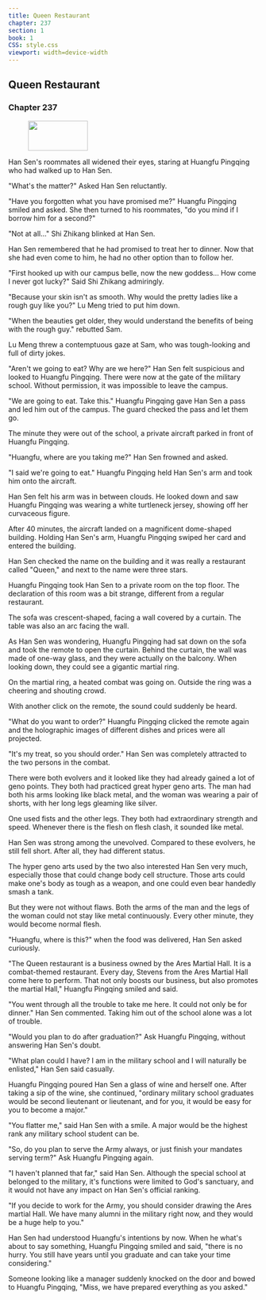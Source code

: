 ```yaml
---
title: Queen Restaurant
chapter: 237
section: 1
book: 1
CSS: style.css
viewport: width=device-width
---
```


## Queen Restaurant

### Chapter 237

<figure>
	<img src="../Images/gem.gif" alt="" id="gem" width="120" height="60" />
</figure>

Han Sen's roommates all widened their eyes, staring at Huangfu Pingqing who had walked up to Han Sen.

"What's the matter?" Asked Han Sen reluctantly.

"Have you forgotten what you have promised me?" Huangfu Pingqing smiled and asked. She then turned to his roommates, "do you mind if I borrow him for a second?"

"Not at all…" Shi Zhikang blinked at Han Sen.

Han Sen remembered that he had promised to treat her to dinner. Now that she had even come to him, he had no other option than to follow her.

"First hooked up with our campus belle, now the new goddess… How come I never got lucky?" Said Shi Zhikang admiringly.

"Because your skin isn't as smooth. Why would the pretty ladies like a rough guy like you?" Lu Meng tried to put him down.

"When the beauties get older, they would understand the benefits of being with the rough guy." rebutted Sam.

Lu Meng threw a contemptuous gaze at Sam, who was tough-looking and full of dirty jokes.

"Aren't we going to eat? Why are we here?" Han Sen felt suspicious and looked to Huangfu Pingqing. There were now at the gate of the military school. Without permission, it was impossible to leave the campus.

"We are going to eat. Take this." Huangfu Pingqing gave Han Sen a pass and led him out of the campus. The guard checked the pass and let them go.

The minute they were out of the school, a private aircraft parked in front of Huangfu Pingqing.

"Huangfu, where are you taking me?" Han Sen frowned and asked.

"I said we're going to eat." Huangfu Pingqing held Han Sen's arm and took him onto the aircraft.

Han Sen felt his arm was in between clouds. He looked down and saw Huangfu Pingqing was wearing a white turtleneck jersey, showing off her curvaceous figure.

After 40 minutes, the aircraft landed on a magnificent dome-shaped building. Holding Han Sen's arm, Huangfu Pingqing swiped her card and entered the building.

Han Sen checked the name on the building and it was really a restaurant called "Queen," and next to the name were three stars.

Huangfu Pingqing took Han Sen to a private room on the top floor. The declaration of this room was a bit strange, different from a regular restaurant.

The sofa was crescent-shaped, facing a wall covered by a curtain. The table was also an arc facing the wall.

As Han Sen was wondering, Huangfu Pingqing had sat down on the sofa and took the remote to open the curtain. Behind the curtain, the wall was made of one-way glass, and they were actually on the balcony. When looking down, they could see a gigantic martial ring.

On the martial ring, a heated combat was going on. Outside the ring was a cheering and shouting crowd.

With another click on the remote, the sound could suddenly be heard.

"What do you want to order?" Huangfu Pingqing clicked the remote again and the holographic images of different dishes and prices were all projected.

"It's my treat, so you should order." Han Sen was completely attracted to the two persons in the combat.

There were both evolvers and it looked like they had already gained a lot of geno points. They both had practiced great hyper geno arts. The man had both his arms looking like black metal, and the woman was wearing a pair of shorts, with her long legs gleaming like silver.

One used fists and the other legs. They both had extraordinary strength and speed. Whenever there is the flesh on flesh clash, it sounded like metal.

Han Sen was strong among the unevolved. Compared to these evolvers, he still fell short. After all, they had different status.

The hyper geno arts used by the two also interested Han Sen very much, especially those that could change body cell structure. Those arts could make one's body as tough as a weapon, and one could even bear handedly smash a tank.

But they were not without flaws. Both the arms of the man and the legs of the woman could not stay like metal continuously. Every other minute, they would become normal flesh.

"Huangfu, where is this?" when the food was delivered, Han Sen asked curiously.

"The Queen restaurant is a business owned by the Ares Martial Hall. It is a combat-themed restaurant. Every day, Stevens from the Ares Martial Hall come here to perform. That not only boosts our business, but also promotes the martial Hall," Huangfu Pingqing smiled and said.

"You went through all the trouble to take me here. It could not only be for dinner." Han Sen commented. Taking him out of the school alone was a lot of trouble.

"Would you plan to do after graduation?" Ask Huangfu Pingqing, without answering Han Sen's doubt.

"What plan could I have? I am in the military school and I will naturally be enlisted," Han Sen said casually.

Huangfu Pingqing poured Han Sen a glass of wine and herself one. After taking a sip of the wine, she continued, "ordinary military school graduates would be second lieutenant or lieutenant, and for you, it would be easy for you to become a major."

"You flatter me," said Han Sen with a smile. A major would be the highest rank any military school student can be.

"So, do you plan to serve the Army always, or just finish your mandates serving term?" Ask Huangfu Pingqing again.

"I haven't planned that far," said Han Sen. Although the special school at belonged to the military, it's functions were limited to God's sanctuary, and it would not have any impact on Han Sen's official ranking.

"If you decide to work for the Army, you should consider drawing the Ares martial Hall. We have many alumni in the military right now, and they would be a huge help to you."

Han Sen had understood Huangfu's intentions by now. When he what's about to say something, Huangfu Pingqing smiled and said, "there is no hurry. You still have years until you graduate and can take your time considering."

Someone looking like a manager suddenly knocked on the door and bowed to Huangfu Pingqing, "Miss, we have prepared everything as you asked."